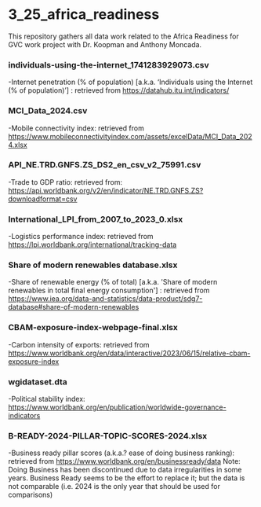 # 3_25_africa_readiness
This repository gathers all data work related to the Africa Readiness for GVC work project with Dr. Koopman and Anthony Moncada.

### individuals-using-the-internet_1741283929073.csv
-Internet penetration (% of population) [a.k.a. ‘Individuals using the Internet (% of population)’] : retrieved from https://datahub.itu.int/indicators/

### MCI_Data_2024.csv
-Mobile connectivity index: retrieved from https://www.mobileconnectivityindex.com/assets/excelData/MCI_Data_2024.xlsx

### API_NE.TRD.GNFS.ZS_DS2_en_csv_v2_75991.csv
-Trade to GDP ratio: retrieved from: https://api.worldbank.org/v2/en/indicator/NE.TRD.GNFS.ZS?downloadformat=csv

### International_LPI_from_2007_to_2023_0.xlsx
-Logistics performance index: retrieved from https://lpi.worldbank.org/international/tracking-data

### Share of modern renewables database.xlsx
-Share of renewable energy (% of total) [a.k.a. 'Share of modern renewables in total final energy consumption'] : retrieved from https://www.iea.org/data-and-statistics/data-product/sdg7-database#share-of-modern-renewables

### CBAM-exposure-index-webpage-final.xlsx
-Carbon intensity of exports: retrieved from https://www.worldbank.org/en/data/interactive/2023/06/15/relative-cbam-exposure-index

### wgidataset.dta
-Political stability index: https://www.worldbank.org/en/publication/worldwide-governance-indicators

### B-READY-2024-PILLAR-TOPIC-SCORES-2024.xlsx
-Business ready pillar scores (a.k.a.? ease of doing business ranking): retrieved from https://www.worldbank.org/en/businessready/data
Note: Doing Business has been discontinued due to data irregularities in some years. Business Ready seems to be the effort to replace it; but the data is not comparable (i.e. 2024 is the only year that should be used for comparisons)
